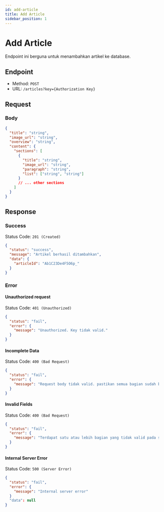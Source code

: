 ```yaml
---
id: add-article
title: Add Article
sidebar_position: 1
---
```


# Add Article

Endpoint ini berguna untuk menambahkan artikel ke database.

## Endpoint

- Method: `POST`
- URL: `/articles?key={Authorization Key}`

## Request

### Body

```json
{
  "title": "string",
  "image_url": "string",
  "overview": "string",
  "content": {
    "sections": [
      {
        "title": "string",
        "image_url": "string",
        "paragraph": "string",
        "list": ["string", "string"]
      }
      // ... other sections
    ]
  }
}
```

## Response

### Success

Status Code: `201 (Created)`

```json
{
  "status": "success",
  "message": "Artikel berhasil ditambahkan",
  "data": {
    "articleId": "Ab1C23De4F5O6p_"
  }
}
```

### Error

#### Unauthorized request

Status Code: `401 (Unauthorized)`

```json
{
  "status": "fail",
  "error": {
    "message": "Unauthorized. Key tidak valid."
  }
}
```

#### Incomplete Data

Status Code: `400 (Bad Request)`

```json
{
  "status": "fail",
  "error": {
    "message": "Request body tidak valid. pastikan semua bagian sudah benar, dan bagian content menyimpan array sections"
  }
}
```

#### Invalid Fields

Status Code: `400 (Bad Request)`

```json
{
  "status": "fail",
  "error": {
    "message": "Terdapat satu atau lebih bagian yang tidak valid pada sections"
  }
}
```

#### Internal Server Error

Status Code: `500 (Server Error)`

```json
{
  "status": "fail",
  "error": {
    "message": "Internal server error"
  }
  "data": null
}
```
